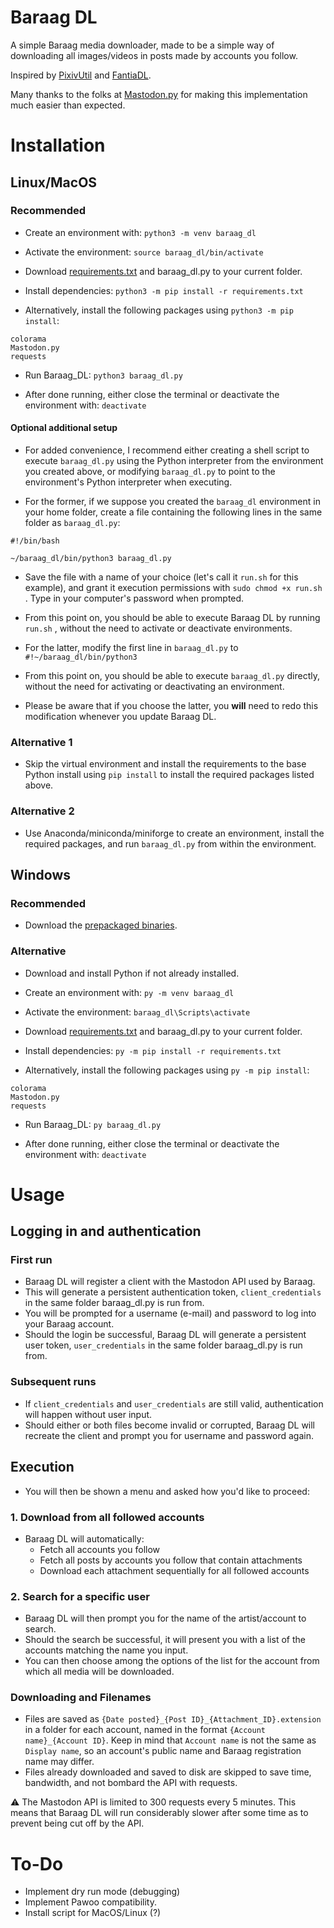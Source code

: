 # Baraag DL

A simple Baraag media downloader, made to be a simple way of downloading all images/videos in posts made by accounts you follow.

Inspired by [PixivUtil](https://github.com/Nandaka/PixivUtil2) and [FantiaDL](https://github.com/bitbybyte/fantiadl).

Many thanks to the folks at [Mastodon.py](https://github.com/halcy/Mastodon.py) for making this implementation much easier than expected.

# Installation

## Linux/MacOS
### Recommended
- Create an environment with:
```python3 -m venv baraag_dl```

- Activate the environment:
```source baraag_dl/bin/activate```

- Download [requirements.txt](https://github.com/rizelbr/Baraag_DL/blob/main/requirements.txt) and baraag_dl.py to your current folder.

- Install dependencies:
```python3 -m pip install -r requirements.txt```

- Alternatively, install the following packages using ```python3 -m pip install```:
```
colorama
Mastodon.py
requests
```
- Run Baraag_DL:
  ```python3 baraag_dl.py```

- After done running, either close the terminal or deactivate the environment with: ```deactivate```

#### Optional additional setup
- For added convenience, I recommend either creating a shell script to execute ```baraag_dl.py``` using the Python interpreter from the environment you created above, or modifying ```baraag_dl.py``` to point to the environment's Python interpreter when executing.

- For the former, if we suppose you created the ```baraag_dl``` environment in your home folder, create a file containing the following lines in the same folder as ```baraag_dl.py```:
```
#!/bin/bash

~/baraag_dl/bin/python3 baraag_dl.py
```

- Save the file with a name of your choice (let's call it ```run.sh``` for this example), and grant it execution permissions with ```sudo chmod +x run.sh``` . Type in your computer's password when prompted.

- From this point on, you should be able to execute Baraag DL by running ```run.sh``` , without the need to activate or deactivate environments.

- For the latter, modify the first line in ```baraag_dl.py``` to ```#!~/baraag_dl/bin/python3```

- From this point on, you should be able to execute ```baraag_dl.py``` directly, without the need for activating or deactivating an environment.

- Please be aware that if you choose the latter, you **will** need to redo this modification whenever you update Baraag DL.

### Alternative 1

- Skip the virtual environment and install the requirements to the base Python install using ```pip install``` to install the required packages listed above.

### Alternative 2

- Use Anaconda/miniconda/miniforge to create an environment, install the required packages, and run ```baraag_dl.py``` from within the environment.

## Windows
### Recommended
- Download the [prepackaged binaries](https://github.com/rizelbr/Baraag_DL/releases).

### Alternative
- Download and install Python if not already installed.

- Create an environment with:
```py -m venv baraag_dl```

- Activate the environment:
```baraag_dl\Scripts\activate```

- Download [requirements.txt](https://github.com/rizelbr/Baraag_DL/blob/main/requirements.txt) and baraag_dl.py to your current folder.

- Install dependencies:
```py -m pip install -r requirements.txt```

- Alternatively, install the following packages using ```py -m pip install```:
```
colorama
Mastodon.py
requests
```
- Run Baraag_DL:
  ```py baraag_dl.py```

- After done running, either close the terminal or deactivate the environment with: ```deactivate```

# Usage
## Logging in and authentication
### First run
- Baraag DL will register a client with the Mastodon API used by Baraag.
- This will generate a persistent authentication token, ```client_credentials``` in the same folder baraag_dl.py is run from.
- You will be prompted for a username (e-mail) and password to log into your Baraag account.
- Should the login be successful, Baraag DL will generate a persistent user token, ```user_credentials``` in the same folder baraag_dl.py is run from.

### Subsequent runs
- If ```client_credentials``` and ```user_credentials``` are still valid, authentication will happen without user input.
- Should either or both files become invalid or corrupted, Baraag DL will recreate the client and prompt you for username and password again.
 
## Execution
- You will then be shown a menu and asked how you'd like to proceed:
### 1. Download from all followed accounts
- Baraag DL will automatically:
    - Fetch all accounts you follow
    - Fetch all posts by accounts you follow that contain attachments
    - Download each attachment sequentially for all followed accounts
    
### 2. Search for a specific user
- Baraag DL will then prompt you for the name of the artist/account to search. 
- Should the search be successful, it will present you with a list of the accounts matching the name you input.
- You can then choose among the options of the list for the account from which all media will be downloaded.

### Downloading and Filenames
- Files are saved as ```{Date posted}_{Post ID}_{Attachment_ID}.extension``` in a folder for each account, named in the format ```{Account name}_{Account ID}```. Keep in mind that ```Account name``` is not the same as ```Display name```, so an account's public name and Baraag registration name may differ.
- Files already downloaded and saved to disk are skipped to save time, bandwidth, and not bombard the API with requests.

:warning: The Mastodon API is limited to 300 requests every 5 minutes. This means that Baraag DL will run considerably slower after some time as to prevent being cut off by the API.

# To-Do
- Implement dry run mode (debugging)
- Implement Pawoo compatibility.
- Install script for MacOS/Linux (?)
